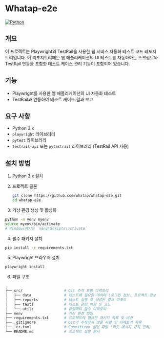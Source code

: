 # Whatap-e2e

[![Python](https://img.shields.io/badge/Python-3.x-blue)](https://www.python.org/)

## 개요

이 프로젝트는 Playwright와 TestRail을 사용한 웹 서비스 자동화 테스트 코드 레포지토리입니다. 이 리포지토리에는 웹 애플리케이션의 UI 테스트를 자동화하는 스크립트와 TestRail 연동을 포함한 테스트 케이스 관리 기능이 포함되어 있습니다.

## 기능

- Playwright를 사용한 웹 애플리케이션의 UI 자동화 테스트
- TestRail과 연동하여 테스트 케이스 결과 보고

## 요구 사항

- Python 3.x
- `playwright` 라이브러리
- `pytest` 라이브러리
- `testrail-api` 또는 `pytastrail` 라이브러리 (TestRail API 사용)

## 설치 방법

1. Python 3.x 설치

2. 프로젝트 클론

   ```bash
   git clone https://github.com/whatap/whatap-e2e.git
   cd whatap-e2e

3. 가상 환경 생성 및 활성화

```bash
python -m venv myenv
source myenv/bin/activate  
# Windows에서는 `venv\Scripts\activate`
```
4. 필수 패키지 설치
```bash
pip install -r requirements.txt
```
5. Playwright 브라우저 설치
```bash
playwright install
```
6. 파일 구조
```bash
.
├── src/                   # Git 추적 포함 디렉토리
│   ├── data               # 테스트에 필요한 데이터 (로그인 정보, 프로젝트 정보 등)
│   ├── reports            # 테스트 실행 후 생성된 결과 리포트
│   ├── tests              # 테스트 관련 파일 및 코드
│   └── utils              # 유틸리티 함수 디렉토리
├── venv                   # 가상 환경 파일
├── requirements.txt       # 프로젝트에 필요한 패키지 목록 및 버전
├── .gitignore             # Git이 추적하지 않을 파일 및 디렉토리 목록
├── .cz.toml               # Commitizen 설정 파일 (커밋 메시지 규칙 관리)
└── README.md              # 프로젝트 설명 문서

```